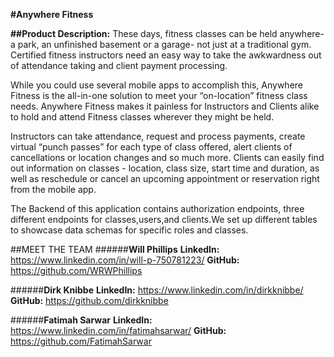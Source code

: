 **#Anywhere Fitness**

**##Product Description:**
These days, fitness classes can be held anywhere- a park, an unfinished basement or a garage- not just at a traditional gym. Certified fitness instructors need an easy way to take the awkwardness out of attendance taking and client payment processing. 

While you could use several mobile apps to accomplish this, Anywhere Fitness is the all-in-one solution to meet your “on-location” fitness class needs. Anywhere Fitness makes it painless for Instructors and Clients alike to hold and attend Fitness classes wherever they might be held. 

Instructors can take attendance, request and process payments, create virtual “punch passes” for each type of class offered, alert clients of cancellations or location changes and so much more. Clients can easily find out information on classes - location, class size, start time and duration, as well as reschedule or cancel an upcoming appointment or reservation right from the mobile app.

The Backend of this application contains authorization endpoints, three different endpoints for classes,users,and clients.We set up different tables to showcase data schemas for specific roles and classes.

##MEET THE TEAM
######**Will Phillips**
**LinkedIn:** https://www.linkedin.com/in/will-p-750781223/
**GitHub:** https://github.com/WRWPhillips

######**Dirk Knibbe**
**LinkedIn:** https://www.linkedin.com/in/dirkknibbe/
**GitHub:** https://github.com/dirkknibbe

######**Fatimah Sarwar**
**LinkedIn:** https://www.linkedin.com/in/fatimahsarwar/
**GitHub:** https://github.com/FatimahSarwar

